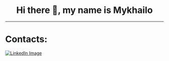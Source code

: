 <h1 align = "center"> Hi there 👋, my name is Mykhailo</h1> 

---

<div align = "left">
  <h1>Contacts:</h1>
  <a href="https://www.linkedin.com/in/ordyntsev-mykhailo/">
    <img src="https://img.shields.io/badge/LinkedIn-blue?style=for-the-badge&logo=linkedin&logoColor=white" alt="LinkedIn Image"/>
  </a>
</div>

